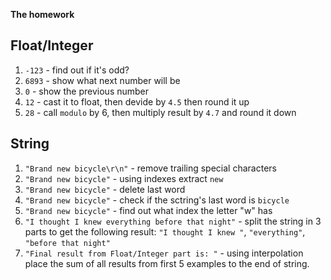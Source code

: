 **The homework**

## Float/Integer
1. `-123` - find out if it's odd?
2. `6893` - show what next number will be
3. `0` - show the previous number
4. `12` - cast it to float, then devide by `4.5` then round it up
5. `28` - call `modulo` by 6, then multiply result by `4.7` and round it down

## String
1. `"Brand new bicycle\r\n"` - remove trailing special characters
2. `"Brand new bicycle"` - using indexes extract ` new `
3. `"Brand new bicycle"` - delete last word
4. `"Brand new bicycle"` - check if the sctring's last word is `bicycle`
5. `"Brand new bicycle"` - find out what index the letter "w" has
6. `"I thought I knew everything before that night"` - split the string in 3 parts to get the following result: `"I thought I knew "`, `"everything"`, `"before that night"`
7. `"Final result from Float/Integer part is: "` - using interpolation place the sum of all results from first 5 examples to the end of string.
